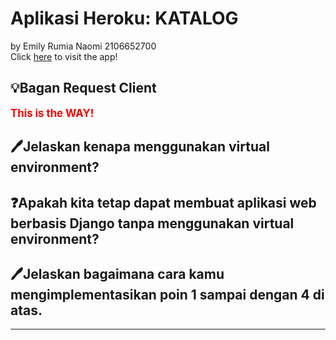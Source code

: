 # Aplikasi Heroku: KATALOG
by Emily Rumia Naomi 2106652700 <br>
Click [here](https://tugas2katalog.herokuapp.com/katalog/) to visit the app!

## 💡Bagan Request Client

<span style="color:red; font-weight:bold; font-size:larger;">This is the WAY!</span>

## 🖊Jelaskan kenapa menggunakan virtual environment?


## ❓Apakah kita tetap dapat membuat aplikasi web berbasis Django tanpa menggunakan virtual environment?


## 🖊Jelaskan bagaimana cara kamu mengimplementasikan poin 1 sampai dengan 4 di atas.


<hr>
